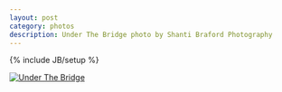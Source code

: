 ```yaml
---
layout: post
category: photos
description: Under The Bridge photo by Shanti Braford Photography
---
```

{% include JB/setup %}

<a href="/photos/industrial_southeast_portland/under_the_bridge.jpg" title="Under The Bridge"><img src="/photos/industrial_southeast_portland/under_the_bridge.jpg" alt="Under The Bridge" /></a>


